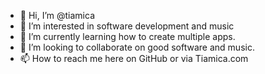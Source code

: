 - 👋 Hi, I’m @tiamica
- 👀 I’m interested in software development and music 
- 🌱 I’m currently learning how to create multiple apps.
- 💞️ I’m looking to collaborate on good software and music.
- 📫 How to reach me here on GitHub or via Tiamica.com

<!---
tiamica/tiamica is a ✨ special ✨ repository because its `README.md` (this file) appears on your GitHub profile.
You can click the Preview link to take a look at your changes.
--->
